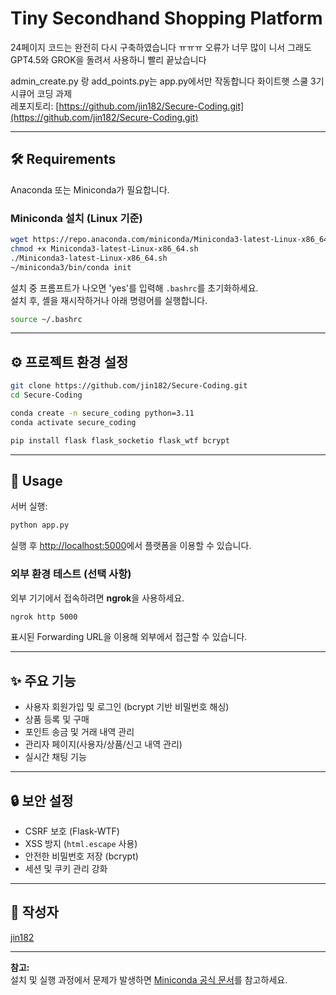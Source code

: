 # Tiny Secondhand Shopping Platform
24페이지 코드는 완전히 다시 구축하였습니다 ㅠㅠㅠ 오류가 너무 많이 니서 그래도 GPT4.5와 GROK을 돌려서 사용하니 빨리 끝났습니다 

admin_create.py 랑 add_points.py는 app.py에서만 작동합니다 
화이트햇 스쿨 3기 시큐어 코딩 과제  
레포지토리: [https://github.com/jin182/Secure-Coding.git](https://github.com/jin182/Secure-Coding.git)

---

## 🛠️ Requirements

Anaconda 또는 Miniconda가 필요합니다.

### Miniconda 설치 (Linux 기준)

```bash
wget https://repo.anaconda.com/miniconda/Miniconda3-latest-Linux-x86_64.sh
chmod +x Miniconda3-latest-Linux-x86_64.sh
./Miniconda3-latest-Linux-x86_64.sh
~/miniconda3/bin/conda init
```

설치 중 프롬프트가 나오면 'yes'를 입력해 `.bashrc`를 초기화하세요.  
설치 후, 셸을 재시작하거나 아래 명령어를 실행합니다.

```bash
source ~/.bashrc
```

---

## ⚙️ 프로젝트 환경 설정

```bash
git clone https://github.com/jin182/Secure-Coding.git
cd Secure-Coding

conda create -n secure_coding python=3.11
conda activate secure_coding

pip install flask flask_socketio flask_wtf bcrypt
```

---

## 🚀 Usage

서버 실행:

```bash
python app.py
```

실행 후 [http://localhost:5000](http://localhost:5000)에서 플랫폼을 이용할 수 있습니다.

### 외부 환경 테스트 (선택 사항)

외부 기기에서 접속하려면 **ngrok**을 사용하세요.

```bash
ngrok http 5000
```

표시된 Forwarding URL을 이용해 외부에서 접근할 수 있습니다.

---

## ✨ 주요 기능

- 사용자 회원가입 및 로그인 (bcrypt 기반 비밀번호 해싱)
- 상품 등록 및 구매
- 포인트 송금 및 거래 내역 관리
- 관리자 페이지(사용자/상품/신고 내역 관리)
- 실시간 채팅 기능

---

## 🔒 보안 설정

- CSRF 보호 (Flask-WTF)
- XSS 방지 (`html.escape` 사용)
- 안전한 비밀번호 저장 (bcrypt)
- 세션 및 쿠키 관리 강화

---

## 👤 작성자

[jin182](https://github.com/jin182)

---

**참고:**  
설치 및 실행 과정에서 문제가 발생하면 [Miniconda 공식 문서](https://docs.conda.io/en/latest/miniconda.html)를 참고하세요.
